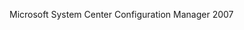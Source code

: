 <Token xmlns:xlink="http://www.w3.org/1999/xlink">Microsoft System Center Configuration Manager 2007</Token>